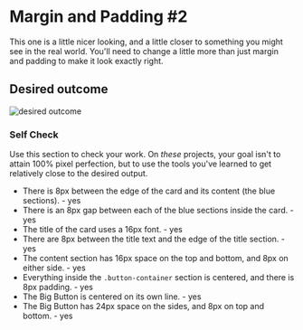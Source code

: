 # Margin and Padding #2

This one is a little nicer looking, and a little closer to something you might see in the real world. You'll need to change a little more than just margin and padding to make it look exactly right.

## Desired outcome
![desired outcome](./desired-outcome.png)

### Self Check
Use this section to check your work. On _these_ projects, your goal isn't to attain 100% pixel perfection, but to use the tools you've learned to get relatively close to the desired output.

- There is 8px between the edge of the card and its content (the blue sections). - yes
- There is an 8px gap between each of the blue sections inside the card. - yes
- The title of the card uses a 16px font. - yes
- There are 8px between the title text and the edge of the title section. - yes
- The content section has 16px space on the top and bottom, and 8px on either side. - yes
- Everything inside the `.button-container` section is centered, and there is 8px padding. - yes
- The Big Button is centered on its own line. - yes
- The Big Button has 24px space on the sides, and 8px on top and bottom. - yes
